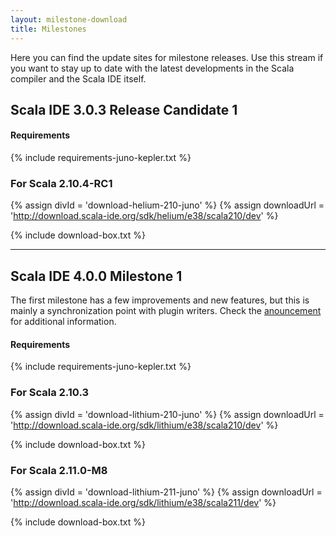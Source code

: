 ```yaml
---
layout: milestone-download
title: Milestones
---
```


Here you can find the update sites for milestone releases. Use this stream if you want to stay
up to date with the latest developments in the Scala compiler and the Scala IDE itself.

## Scala IDE 3.0.3 Release Candidate 1

#### Requirements
{% include requirements-juno-kepler.txt %}

### For Scala 2.10.4-RC1

{% assign divId = 'download-helium-210-juno' %}
{% assign downloadUrl = 'http://download.scala-ide.org/sdk/helium/e38/scala210/dev' %}

{% include download-box.txt %}

----

## Scala IDE 4.0.0 Milestone 1

The first milestone has a few improvements and new features, but this is mainly a synchronization point with plugin writers. Check the [anouncement](/blog/release-notes-4.0.0-M1.html) for additional information.

#### Requirements
{% include requirements-juno-kepler.txt %}

### For Scala 2.10.3

{% assign divId = 'download-lithium-210-juno' %}
{% assign downloadUrl = 'http://download.scala-ide.org/sdk/lithium/e38/scala210/dev' %}

{% include download-box.txt %}

### For Scala 2.11.0-M8

{% assign divId = 'download-lithium-211-juno' %}
{% assign downloadUrl = 'http://download.scala-ide.org/sdk/lithium/e38/scala211/dev' %}

{% include download-box.txt %}


